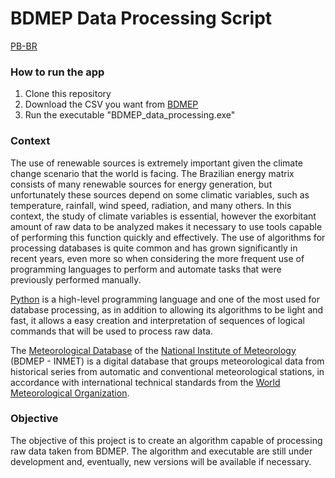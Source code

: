 # BDMEP Data Processing Script

[PB-BR](https://github.com/Luizfelz/bdmep_data_processing_script)

### How to run the app

1. Clone this repository
2. Download the CSV you want from [BDMEP](https://bdmep.inmet.gov.br/)
3. Run the executable "BDMEP_data_processing.exe"

### **Context**

The use of renewable sources is extremely important given the climate change scenario that the world is facing. The Brazilian energy matrix consists of many renewable sources for energy generation, but unfortunately these sources depend on some climatic variables, such as temperature, rainfall, wind speed, radiation, and many others. In this context, the study of climate variables is essential, however the exorbitant amount of raw data to be analyzed makes it necessary to use tools capable of performing this function quickly and effectively. The use of algorithms for processing databases is quite common and has grown significantly in recent years, even more so when considering the more frequent use of programming languages to perform and automate tasks that were previously performed manually.

[Python](https://www.python.org/) is a high-level programming language and one of the most used for database processing, as in addition to allowing its algorithms to be light and fast, it allows a easy creation and interpretation of sequences of logical commands that will be used to process raw data.

The [Meteorological Database](https://bdmep.inmet.gov.br/) of the [National Institute of Meteorology](https://portal.inmet.gov.br/) (BDMEP - INMET) is a digital database that groups meteorological data from historical series from automatic and conventional meteorological stations, in accordance with international technical standards from the [World Meteorological Organization](https://news.un.org/pt/tags/organizacao-meteorologica-mundial).

### **Objective**

The objective of this project is to create an algorithm capable of processing raw data taken from BDMEP. The algorithm and executable are still under development and, eventually, new versions will be available if necessary.
